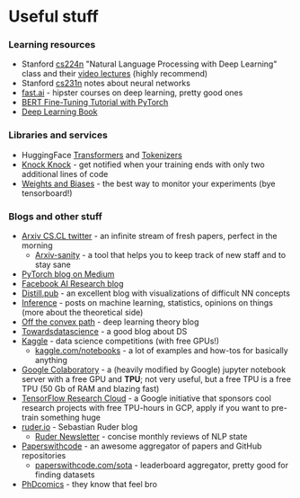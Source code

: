 # Useful stuff

### Learning resources
* Stanford [cs224n](http://web.stanford.edu/class/cs224n/index.html) "Natural Language Processing with Deep Learning" class and their [video lectures](https://www.youtube.com/watch?v=8rXD5-xhemo&list=PLoROMvodv4rOhcuXMZkNm7j3fVwBBY42z) (highly recommend)
* Stanford [cs231n](http://cs231n.github.io/) notes about neural networks
* [fast.ai](https://fast.ai) - hipster courses on deep learning, pretty good ones
* [BERT Fine-Tuning Tutorial with PyTorch](https://mccormickml.com/2019/07/22/BERT-fine-tuning/)
* [Deep Learning Book](https://www.deeplearningbook.org/)

### Libraries and services
* HuggingFace [Transformers](https://github.com/huggingface/transformers) and [Tokenizers](https://github.com/huggingface/tokenizers)
* [Knock Knock](https://github.com/huggingface/knockknock) - get notified when your training ends with only two additional lines of code
* [Weights and Biases](https://www.wandb.com) - the best way to monitor your experiments (bye tensorboard!)

### Blogs and other stuff
* [Arxiv CS.CL twitter](https://twitter.com/arxiv_cs_cl) - an infinite stream of fresh papers, perfect in the morning
    * [Arxiv-sanity](http://www.arxiv-sanity.com/search?q=cs.CL) - a tool that helps you to keep track of new staff and to stay sane
* [PyTorch blog on Medium](https://medium.com/pytorch)
* [Facebook AI Research blog](https://ai.facebook.com/blog/)
* [Distill.pub](https://distill.pub) - an excellent blog with visualizations of difficult NN concepts
* [Inference](https://www.inference.vc) - posts on machine learning, statistics, opinions on things (more about the theoretical side)
* [Off the convex path](http://www.offconvex.org/) - deep learning theory blog
* [Towardsdatascience](https://towardsdatascience.com) - a good blog about DS
* [Kaggle](https://kaggle.com) - data science competitions (with free GPUs!)
    * [kaggle.com/notebooks](https://kaggle.com/notebooks) - a lot of examples and how-tos for basically anything
* [Google Colaboratory](https://colab.research.google.com) - a (heavily modified by Google) jupyter notebook server with a free GPU and **TPU**; not very useful, but a free TPU is a free TPU (50 Gb of RAM and blazing fast)
* [TensorFlow Research Cloud](https://www.tensorflow.org/tfrc) - a Google initiative that sponsors cool research projects with free TPU-hours in GCP, apply if you want to pre-train something huge
* [ruder.io](https://ruder.io) - Sebastian Ruder blog
    * [Ruder Newsletter](https://ruder.io/nlp-news/) - concise monthly reviews of NLP state
* [Paperswithcode](https://paperswithcode.com) - an awesome aggregator of papers and GitHub repositories
    * [paperswithcode.com/sota](https://paperswithcode.com/sota) - leaderboard aggregator, pretty good for finding datasets
* [PhDcomics](http://phdcomics.com/) - they know that feel bro

